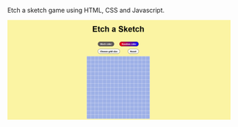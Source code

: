 Etch a sketch game using HTML, CSS and Javascript.

<img src="final.png" alt="etch a sketch" width="550" heigth="550"/>